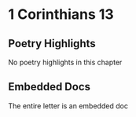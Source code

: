 # 1 Corinthians 13

## Poetry Highlights

No poetry highlights in this chapter

## Embedded Docs

The entire letter is an embedded doc

